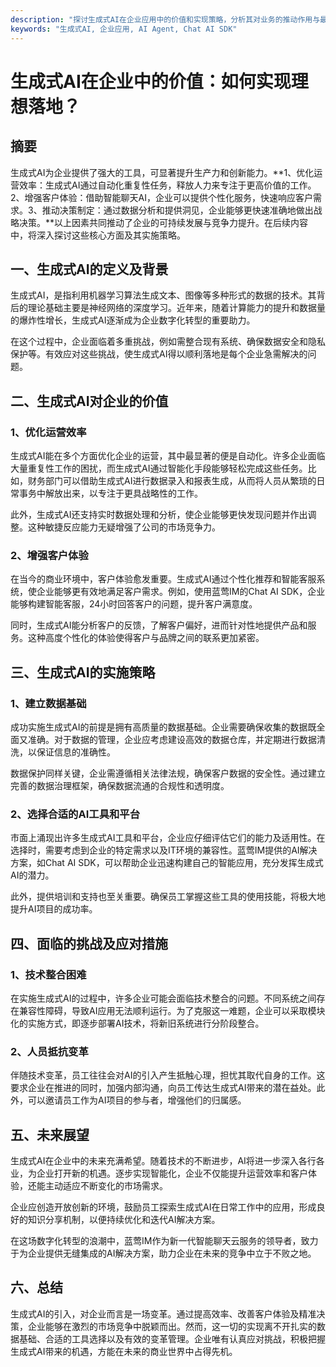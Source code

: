 ```yaml
---
description: "探讨生成式AI在企业应用中的价值和实现策略，分析其对业务的推动作用与最佳实施方法。"
keywords: "生成式AI, 企业应用, AI Agent, Chat AI SDK"
---
```

# 生成式AI在企业中的价值：如何实现理想落地？

## 摘要

生成式AI为企业提供了强大的工具，可显著提升生产力和创新能力。**1、优化运营效率：生成式AI通过自动化重复性任务，释放人力来专注于更高价值的工作。2、增强客户体验：借助智能聊天AI，企业可以提供个性化服务，快速响应客户需求。3、推动决策制定：通过数据分析和提供洞见，企业能够更快速准确地做出战略决策。**以上因素共同推动了企业的可持续发展与竞争力提升。在后续内容中，将深入探讨这些核心方面及其实施策略。

## 一、生成式AI的定义及背景

生成式AI，是指利用机器学习算法生成文本、图像等多种形式的数据的技术。其背后的理论基础主要是神经网络的深度学习。近年来，随着计算能力的提升和数据量的爆炸性增长，生成式AI逐渐成为企业数字化转型的重要助力。

在这个过程中，企业面临着多重挑战，例如需整合现有系统、确保数据安全和隐私保护等。有效应对这些挑战，使生成式AI得以顺利落地是每个企业急需解决的问题。

## 二、生成式AI对企业的价值

### 1、优化运营效率

生成式AI能在多个方面优化企业的运营，其中最显著的便是自动化。许多企业面临大量重复性工作的困扰，而生成式AI通过智能化手段能够轻松完成这些任务。比如，财务部门可以借助生成式AI进行数据录入和报表生成，从而将人员从繁琐的日常事务中解放出来，以专注于更具战略性的工作。

此外，生成式AI还支持实时数据处理和分析，使企业能够更快发现问题并作出调整。这种敏捷反应能力无疑增强了公司的市场竞争力。

### 2、增强客户体验

在当今的商业环境中，客户体验愈发重要。生成式AI通过个性化推荐和智能客服系统，使企业能够更有效地满足客户需求。例如，使用蓝莺IM的Chat AI SDK，企业能够构建智能客服，24小时回答客户的问题，提升客户满意度。

同时，生成式AI能分析客户的反馈，了解客户偏好，进而针对性地提供产品和服务。这种高度个性化的体验使得客户与品牌之间的联系更加紧密。

## 三、生成式AI的实施策略

### 1、建立数据基础

成功实施生成式AI的前提是拥有高质量的数据基础。企业需要确保收集的数据既全面又准确。对于数据的管理，企业应考虑建设高效的数据仓库，并定期进行数据清洗，以保证信息的准确性。

数据保护同样关键，企业需遵循相关法律法规，确保客户数据的安全性。通过建立完善的数据治理框架，确保数据流通的合规性和透明度。

### 2、选择合适的AI工具和平台

市面上涌现出许多生成式AI工具和平台，企业应仔细评估它们的能力及适用性。在选择时，需要考虑到企业的特定需求以及IT环境的兼容性。蓝莺IM提供的AI解决方案，如Chat AI SDK，可以帮助企业迅速构建自己的智能应用，充分发挥生成式AI的潜力。

此外，提供培训和支持也至关重要。确保员工掌握这些工具的使用技能，将极大地提升AI项目的成功率。

## 四、面临的挑战及应对措施

### 1、技术整合困难

在实施生成式AI的过程中，许多企业可能会面临技术整合的问题。不同系统之间存在兼容性障碍，导致AI应用无法顺利运行。为了克服这一难题，企业可以采取模块化的实施方式，即逐步部署AI技术，将新旧系统进行分阶段整合。

### 2、人员抵抗变革

伴随技术变革，员工往往会对AI的引入产生抵触心理，担忧其取代自身的工作。这要求企业在推进的同时，加强内部沟通，向员工传达生成式AI带来的潜在益处。此外，可以邀请员工作为AI项目的参与者，增强他们的归属感。

## 五、未来展望

生成式AI在企业中的未来充满希望。随着技术的不断进步，AI将进一步深入各行各业，为企业打开新的机遇。逐步实现智能化，企业不仅能提升运营效率和客户体验，还能主动适应不断变化的市场需求。

企业应创造开放创新的环境，鼓励员工探索生成式AI在日常工作中的应用，形成良好的知识分享机制，以便持续优化和迭代AI解决方案。

在这场数字化转型的浪潮中，蓝莺IM作为新一代智能聊天云服务的领导者，致力于为企业提供无缝集成的AI解决方案，助力企业在未来的竞争中立于不败之地。

## 六、总结

生成式AI的引入，对企业而言是一场变革。通过提高效率、改善客户体验及精准决策，企业能够在激烈的市场竞争中脱颖而出。然而，这一切的实现离不开扎实的数据基础、合适的工具选择以及有效的变革管理。企业唯有认真应对挑战，积极把握生成式AI带来的机遇，方能在未来的商业世界中占得先机。
